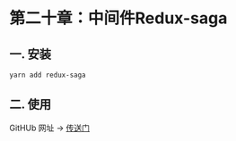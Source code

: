 # 第二十章：中间件Redux-saga

## 一. 安装
```shell
yarn add redux-saga
```

## 二. 使用


GitHUb 网址 -> [传送门](https://github.com/redux-saga/redux-saga)





<comment/>
<ad/>